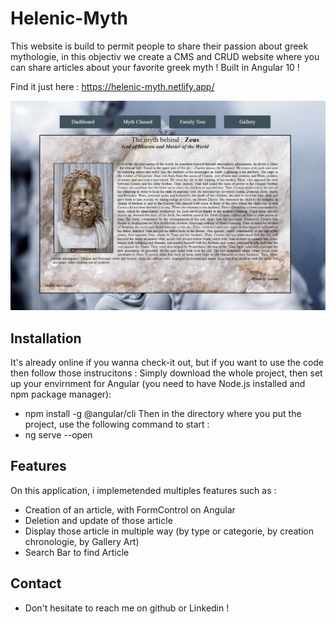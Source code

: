 # Helenic-Myth


This website is build to permit people to share their passion about greek mythologie, in this objectiv we create a CMS and CRUD website where you can share articles about your favorite greek myth !
Built in Angular 10 !

Find it just here : https://helenic-myth.netlify.app/
<p align="center"><img src="src/assets/read-me/Detail.PNG"\></p>

## Installation
It's already online if you wanna check-it out, but if you want to use the code then follow those instrucitons :
Simply download the whole project, then set up your envirnment for Angular (you need to have Node.js installed and npm package manager):
- npm install -g @angular/cli
Then in the directory where you put the project, use the following command to start :
- ng serve --open



## Features
On this application, i implemetended multiples features such as :
 - Creation of an article, with FormControl on Angular
 - Deletion and update of those article
 - Display those article in multiple way (by type or categorie, by creation chronologie, by Gallery Art)
 - Search Bar to find Article


## Contact
- Don't hesitate to reach me on github or Linkedin !



